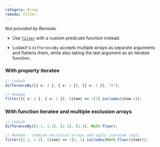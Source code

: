 ```yaml
---
category: Array
remeda: filter
---
```


_Not provided by Remeda._

- Use [`filter`](/docs#filter) with a custom predicate function instead.

- Lodash's `differenceBy` accepts multiple arrays as separate arguments and
  flattens them, while also taking the last argument as an iteratee function.

### With property iteratee

```ts
// Lodash
differenceBy([{ x: 2 }, { x: 1 }], [{ x: 1 }], "x");

// Remeda
filter([{ x: 2 }, { x: 1 }], (item) => ![1].includes(item.x));
```

### With function iteratee and multiple exclusion arrays

```ts
// Lodash
differenceBy([2.1, 1.2], [2.3], [1.4], Math.floor);

// Remeda - combine exclusion arrays and apply iteratee logic
filter([2.1, 1.2], (item) => ![2, 1].includes(Math.floor(item)));
```
